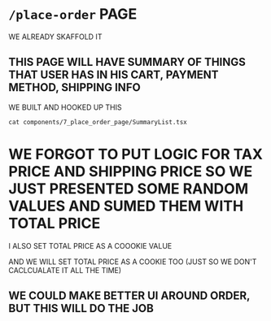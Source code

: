 # `/place-order` PAGE

WE ALREADY SKAFFOLD IT

## THIS PAGE WILL HAVE SUMMARY OF THINGS THAT USER HAS IN HIS CART, PAYMENT METHOD, SHIPPING INFO

WE BUILT AND HOOKED UP THIS

```
cat components/7_place_order_page/SummaryList.tsx
```

# WE FORGOT TO PUT LOGIC FOR TAX PRICE AND SHIPPING PRICE SO WE JUST PRESENTED SOME RANDOM VALUES AND SUMED THEM WITH TOTAL PRICE

I ALSO SET TOTAL PRICE AS A COOOKIE VALUE

AND WE WILL SET TOTAL PRICE AS A COOKIE TOO (JUST SO WE DON'T CACLCUALATE IT ALL THE TIME)

## WE COULD MAKE BETTER UI AROUND ORDER, BUT THIS WILL DO THE JOB